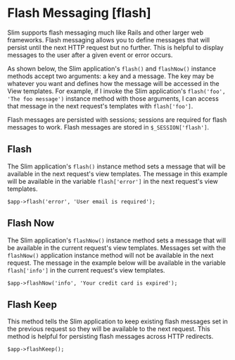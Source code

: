 # Flash Messaging [flash] #

Slim supports flash messaging much like Rails and other larger web frameworks. Flash messaging allows you to define messages that will persist until the next HTTP request but no further. This is helpful to display messages to the user after a given event or error occurs.

As shown below, the Slim application's `flash()` and `flashNow()` instance methods accept two arguments: a key and a message. The key may be whatever you want and defines how the message will be accessed in the View templates. For example, if I invoke the Slim application's `flash('foo', 'The foo message')` instance method with those arguments, I can access that message in the next request's templates with `flash['foo']`.

Flash messages are persisted with sessions; sessions are required for flash messages to work. Flash messages are stored in `$_SESSION['flash']`.

## Flash

The Slim application's `flash()` instance method sets a message that will be available in the next request's view templates. The message in this example will be available in the variable `flash['error']` in the next request's view templates.

    $app->flash('error', 'User email is required');

## Flash Now

The Slim application's `flashNow()` instance method sets a message that will be available in the current request's view templates. Messages set with the `flashNow()` application instance method will not be available in the next request. The message in the example below will be available in the variable `flash['info']` in the current request's view templates.

    $app->flashNow('info', 'Your credit card is expired');

## Flash Keep

This method tells the Slim application to keep existing flash messages set in the previous request so they will be available to the next request. This method is helpful for persisting flash messages across HTTP redirects.

    $app->flashKeep();
